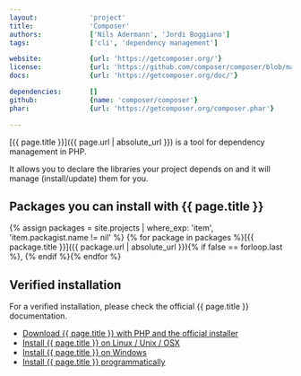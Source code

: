 ```yaml
---
layout:             'project'
title:              'Composer'
authors:            ['Nils Adermann', 'Jordi Boggiano'] 
tags:               ['cli', 'dependency management']

website:            {url: 'https://getcomposer.org/'} 
license:            {url: 'https://github.com/composer/composer/blob/master/LICENSE', label: 'MIT License'} 
docs:               {url: 'https://getcomposer.org/doc/'} 

dependencies:       []
github:             {name: 'composer/composer'} 
phar:               {url: 'https://getcomposer.org/composer.phar'}

---
```


[{{ page.title }}]({{ page.url | absolute_url }}) is a tool for dependency management in PHP.

It allows you to declare the libraries your project depends on and it will manage (install/update) them for you. 

<!--more--> 

## Packages you can install with {{ page.title }}

{% assign packages = site.projects | where_exp: 'item', 'item.packagist.name != nil' %}
{% for package in packages %}[{{ package.title }}]({{ package.url | absolute_url }}){% if false == forloop.last %}, {% endif %}{% endfor %}

## Verified installation

For a verified installation, please check the official {{ page.title }} documentation.

- [Download {{ page.title }} with PHP and the official installer](https://getcomposer.org/download/) 
- [Install {{ page.title }} on Linux / Unix / OSX](https://getcomposer.org/doc/00-intro.md#installation-linux-unix-osx)
- [Install {{ page.title }} on Windows](https://getcomposer.org/doc/00-intro.md#installation-windows)
- [Install {{ page.title }} programmatically](https://getcomposer.org/doc/faqs/how-to-install-composer-programmatically.md)
